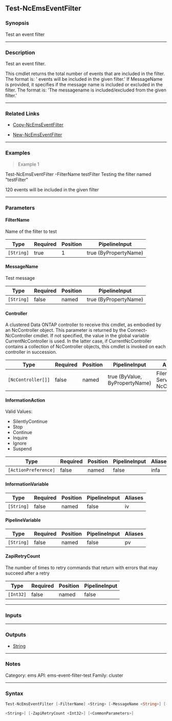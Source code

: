 Test-NcEmsEventFilter
---------------------

### Synopsis
Test an event filter

---

### Description

Test an event filter. 

This cmdlet returns the total number of events that are included in the filter.  The format is: '<n> events will be included in the given filter.' If MessageName is provided, it specifies if the message name is included or excluded in the filter. The format is: 'The messagename <messagename> is included/excluded from the given  filter.'

---

### Related Links
* [Copy-NcEmsEventFilter](Copy-NcEmsEventFilter)

* [New-NcEmsEventFilter](New-NcEmsEventFilter)

---

### Examples
> Example 1

Test-NcEmsEventFilter -FilterName testFilter
Testing the filter named "testFilter"

120 events will be included in the given filter

---

### Parameters
#### **FilterName**
Name of the filter to test

|Type      |Required|Position|PipelineInput        |
|----------|--------|--------|---------------------|
|`[String]`|true    |1       |true (ByPropertyName)|

#### **MessageName**
Test message

|Type      |Required|Position|PipelineInput        |
|----------|--------|--------|---------------------|
|`[String]`|false   |named   |true (ByPropertyName)|

#### **Controller**
A clustered Data ONTAP controller to receive this cmdlet, as embodied by an NcController object.  This parameter is returned by the Connect-NcController cmdlet.  If not specified, the value in the global variable CurrentNcController is used.  In the latter case, if CurrentNcController contains a collection of NcController objects, this cmdlet is invoked on each controller in succession.

|Type              |Required|Position|PipelineInput                 |Aliases                          |
|------------------|--------|--------|------------------------------|---------------------------------|
|`[NcController[]]`|false   |named   |true (ByValue, ByPropertyName)|Filer<br/>Server<br/>NcController|

#### **InformationAction**

Valid Values:

* SilentlyContinue
* Stop
* Continue
* Inquire
* Ignore
* Suspend

|Type                |Required|Position|PipelineInput|Aliases|
|--------------------|--------|--------|-------------|-------|
|`[ActionPreference]`|false   |named   |false        |infa   |

#### **InformationVariable**

|Type      |Required|Position|PipelineInput|Aliases|
|----------|--------|--------|-------------|-------|
|`[String]`|false   |named   |false        |iv     |

#### **PipelineVariable**

|Type      |Required|Position|PipelineInput|Aliases|
|----------|--------|--------|-------------|-------|
|`[String]`|false   |named   |false        |pv     |

#### **ZapiRetryCount**
The number of times to retry commands that return with errors that may succeed after a retry

|Type     |Required|Position|PipelineInput|
|---------|--------|--------|-------------|
|`[Int32]`|false   |named   |false        |

---

### Inputs

---

### Outputs
* [String](https://learn.microsoft.com/en-us/dotnet/api/System.String)

---

### Notes
Category: ems
API: ems-event-filter-test
Family: cluster

---

### Syntax
```PowerShell
Test-NcEmsEventFilter [-FilterName] <String> [-MessageName <String>] [-Controller <NcController[]>] [-InformationAction <ActionPreference>] [-InformationVariable <String>] [-PipelineVariable 
```
```PowerShell
<String>] [-ZapiRetryCount <Int32>] [<CommonParameters>]
```
